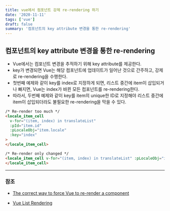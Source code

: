 ```yaml
---
title: vue에서 컴포넌트 강제 re-rendering 하기
date: '2020-11-11'
tags: ['vue']
draft: false
summary: '컴포넌트의 key attribute 변경을 통한 re-rendering'
---
```


## 컴포넌트의 key attribute 변경을 통한 re-rendering

- Vue에서는 컴포넌트 변경을 추적하기 위해 key attribute를 제공한다.
- key가 변경되면 Vue는 해당 컴포넌트에 업데이트가 일어난 것으로 간주하고, 강제로 re-rendering을 수행한다.
- 첫번째 예제와 같이 key를 index로 지정하게 되면, 리스트 중간에 item이 삽입되거나 빠지면, Vue는 index가 바뀐 모든 컴포넌트를 re-rendering한다.
- 따라서, 두번째 예제와 같이 key를 item의 unique한 ID로 지정해야 리스트 중간에 item이 삽입되더라도 불필요한 re-rendering을 막을 수 있다.

```html
/* Re-render too much */
<locale_item_cell
  v-for="(item, index) in translateList"
  :pId="item.id"
  :pLocaleObj="item.locale"
  :key="index"
>
</locale_item_cell>

/* Re-render only changed */
<locale_item_cell v-for="(item, index) in translateList" :pLocaleObj="item.locale" :key="item.id">
</locale_item_cell>
```

---

### 참조

- [The correct way to force Vue to re-render a component](https://michaelnthiessen.com/force-re-render)

- [Vue List Rendering](https://vuejs.org/v2/guide/list.html#Caveats)
